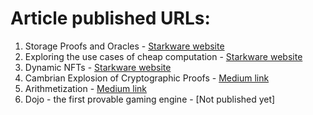 # Article published URLs:
1. Storage Proofs and Oracles - [Starkware website](https://www.starknet.io/en/posts/developers/what-are-storage-proofs-and-how-can-they-improve-oracles)
2. Exploring the use cases of cheap computation - [Starkware website](https://www.starknet.io/en/posts/ecosystem/exploring-the-use-cases-of-cheap-computation)
3. Dynamic NFTs - [Starkware website](https://starkware.co/resource/dynamic-nfts-and-their-potential/)
4. Cambrian Explosion of Cryptographic Proofs - [Medium link](https://starkware.medium.com/cambrian-explosion-of-cryptographic-proofs-5740a41cdbd2#:~:text=The%20Cambrian%20explosion%20of%20cryptographic,currently%20being%20used%20in%20web3)
5. Arithmetization - [Medium link](https://medium.com/starkware/arithmetization-i-15c046390862)
6. Dojo - the first provable gaming engine - [Not published yet]